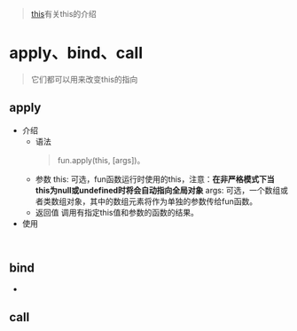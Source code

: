> [this](https://github.com/Linbiiiin/web-mark/blob/master/js/this.md)有关this的介绍
# apply、bind、call
> 它们都可以用来改变this的指向
## apply
  * 介绍
    * 语法
      > fun.apply(this, [args])。
    * 参数
      this: 可选，fun函数运行时使用的this，注意：**在非严格模式下当this为null或undefined时将会自动指向全局对象**
      args: 可选，一个数组或者类数组对象，其中的数组元素将作为单独的参数传给fun函数。
    * 返回值
      调用有指定this值和参数的函数的结果。
  * 使用
  ```js
    
  ```
## bind
  * 
## call
